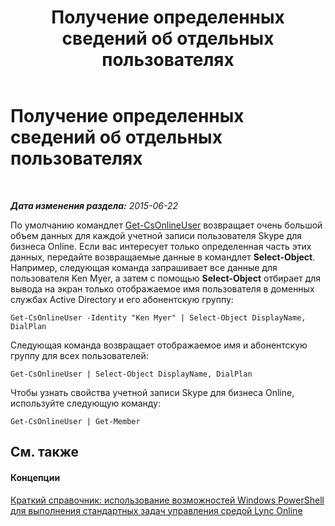 ﻿---
title: Получение определенных сведений об отдельных пользователях
TOCTitle: Получение определенных сведений об отдельных пользователях
ms:assetid: bbee85bd-d8a7-4b28-90d7-45c43eee48f6
ms:mtpsurl: https://technet.microsoft.com/ru-ru/library/Dn362838(v=OCS.15)
ms:contentKeyID: 56270613
ms.date: 06/01/2017
mtps_version: v=OCS.15
ms.translationtype: HT
---

# Получение определенных сведений об отдельных пользователях

 

_**Дата изменения раздела:** 2015-06-22_

По умолчанию командлет [Get-CsOnlineUser](get-csonlineuser.md) возвращает очень большой объем данных для каждой учетной записи пользователя Skype для бизнеса Online. Если вас интересует только определенная часть этих данных, передайте возвращаемые данные в командлет **Select-Object**. Например, следующая команда запрашивает все данные для пользователя Ken Myer, а затем с помощью **Select-Object** отбирает для вывода на экран только отображаемое имя пользователя в доменных службах Active Directory и его абонентскую группу:

    Get-CsOnlineUser -Identity "Ken Myer" | Select-Object DisplayName, DialPlan

Следующая команда возвращает отображаемое имя и абонентскую группу для всех пользователей:

    Get-CsOnlineUser | Select-Object DisplayName, DialPlan

Чтобы узнать свойства учетной записи Skype для бизнеса Online, используйте следующую команду:

    Get-CsOnlineUser | Get-Member

## См. также

#### Концепции

[Краткий справочник: использование возможностей Windows PowerShell для выполнения стандартных задач управления средой Lync Online](quick-reference-using-windows-powershell-to-do-common-skype-for-business-online-management-tasks.md)

